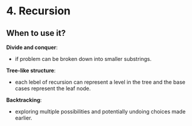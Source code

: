 # 4. **Recursion**

<h2>When to use it?</h2>

**Divide and conquer**:

- if problem can be broken down into smaller substrings.

**Tree-like structure**:

- each lebel of recursion can represent a level in the tree and the base cases represent the leaf node.

**Backtracking**:

- exploring multiple possibilities and potentially undoing choices made earlier.
